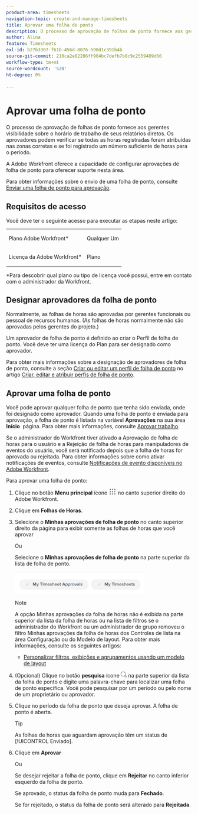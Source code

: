 ```yaml
---
product-area: timesheets
navigation-topic: create-and-manage-timesheets
title: Aprovar uma folha de ponto
description: O processo de aprovação de folhas de ponto fornece aos gerentes visibilidade sobre o horário de trabalho de seus relatórios diretos. Os aprovadores podem verificar se todas as horas registradas foram atribuídas nas zonas corretas e se foi registrado um número suficiente de horas para o período.
author: Alina
feature: Timesheets
exl-id: b27b3307-f61b-456d-8076-590d1c391b4b
source-git-commit: 210ca2e82286ff904bc7defb7b8c9c2559489d66
workflow-type: tm+mt
source-wordcount: '520'
ht-degree: 0%

---
```


# Aprovar uma folha de ponto

O processo de aprovação de folhas de ponto fornece aos gerentes visibilidade sobre o horário de trabalho de seus relatórios diretos. Os aprovadores podem verificar se todas as horas registradas foram atribuídas nas zonas corretas e se foi registrado um número suficiente de horas para o período.

A Adobe Workfront oferece a capacidade de configurar aprovações de folha de ponto para oferecer suporte nesta área.

Para obter informações sobre o envio de uma folha de ponto, consulte [Enviar uma folha de ponto para aprovação](../../timesheets/create-and-manage-timesheets/submit-timesheet-for-approval.md).

## Requisitos de acesso

Você deve ter o seguinte acesso para executar as etapas neste artigo:

<table style="table-layout:auto"> 
 <col> 
 </col> 
 <col> 
 </col> 
 <tbody> 
  <tr> 
   <td role="rowheader">Plano Adobe Workfront*</td> 
   <td> <p>Qualquer Um</p> </td> 
  </tr> 
  <tr> 
   <td role="rowheader">Licença da Adobe Workfront*</td> 
   <td> <p>Plano </p> </td> 
  </tr> 
 </tbody> 
</table>

*Para descobrir qual plano ou tipo de licença você possui, entre em contato com o administrador da Workfront.

## Designar aprovadores da folha de ponto

Normalmente, as folhas de horas são aprovadas por gerentes funcionais ou pessoal de recursos humanos. (As folhas de horas normalmente não são aprovadas pelos gerentes do projeto.)

Um aprovador de folha de ponto é definido ao criar o Perfil de folha de ponto. Você deve ter uma licença do Plan para ser designado como aprovador.

Para obter mais informações sobre a designação de aprovadores de folha de ponto, consulte a seção [Criar ou editar um perfil de folha de ponto](../../timesheets/create-and-manage-timesheets/create-timesheet-profiles.md#create) no artigo [Criar, editar e atribuir perfis de folha de ponto](../../timesheets/create-and-manage-timesheets/create-timesheet-profiles.md).

## Aprovar uma folha de ponto

Você pode aprovar qualquer folha de ponto que tenha sido enviada, onde foi designado como aprovador. Quando uma folha de ponto é enviada para aprovação, a folha de ponto é listada na variável **Aprovações** na sua área **Início**  página. Para obter mais informações, consulte [Aprovar trabalho](../../review-and-approve-work/manage-approvals/approving-work.md).

Se o administrador do Workfront tiver ativado a Aprovação de folha de horas para o usuário e a Rejeição de folha de horas para manipuladores de eventos do usuário, você será notificado depois que a folha de horas for aprovada ou rejeitada. Para obter informações sobre como ativar notificações de eventos, consulte [Notificações de evento disponíveis no Adobe Workfront](../../administration-and-setup/manage-workfront/emails/event-notifications-available-in-wf.md).

Para aprovar uma folha de ponto:

1. Clique no botão **Menu principal** ícone ![](assets/main-menu-icon.png) no canto superior direito do Adobe Workfront.
1. Clique em **Folhas de Horas**.
1. Selecione o **Minhas aprovações de folha de ponto** no canto superior direito da página para exibir somente as folhas de horas que você aprovar

   Ou

   Selecione o **Minhas aprovações de folha de ponto** na parte superior da lista de folha de ponto.

   ![](assets/my-timesheet-approvals-my-timesheets-pills-on-timesheets-list-nwe-350x58.png)

   >[!NOTE]
   >
   >A opção Minhas aprovações da folha de horas não é exibida na parte superior da lista da folha de horas ou na lista de filtros se o administrador do Workfront ou um administrador de grupo removeu o filtro Minhas aprovações da folha de horas dos Controles de lista na área Configuração ou do Modelo de layout. Para obter mais informações, consulte os seguintes artigos:
   * [Personalizar filtros, exibições e agrupamentos usando um modelo de layout](../../administration-and-setup/customize-workfront/use-layout-templates/customize-fvg-list-controls-layout-template.md)


1. (Opcional) Clique no botão **pesquisa** ícone ![](assets/search-icon.png) na parte superior da lista da folha de ponto e digite uma palavra-chave para localizar uma folha de ponto específica. Você pode pesquisar por um período ou pelo nome de um proprietário ou aprovador.
1. Clique no período da folha de ponto que deseja aprovar. A folha de ponto é aberta.

   >[!TIP]
   As folhas de horas que aguardam aprovação têm um status de [!UICONTROL Enviado].


1. Clique em **Aprovar**

   Ou

   Se desejar rejeitar a folha de ponto, clique em **Rejeitar** no canto inferior esquerdo da folha de ponto.

   Se aprovado, o status da folha de ponto muda para **Fechado**.

   Se for rejeitado, o status da folha de ponto será alterado para **Rejeitada**.
